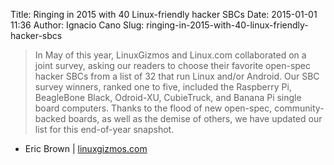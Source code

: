 Title: Ringing in 2015 with 40 Linux-friendly hacker SBCs
Date: 2015-01-01 11:36
Author: Ignacio Cano
Slug: ringing-in-2015-with-40-linux-friendly-hacker-sbcs

> In May of this year, LinuxGizmos and Linux.com collaborated on a joint
> survey, asking our readers to choose their favorite open-spec hacker
> SBCs from a list of 32 that run Linux and/or Android. Our SBC survey
> winners, ranked one to five, included the Raspberry Pi, BeagleBone
> Black, Odroid-XU, CubieTruck, and Banana Pi single board computers.
> Thanks to the flood of new open-spec, community-backed boards, as well
> as the demise of others, we have updated our list for this end-of-year
> snapshot.

- Eric Brown | [linuxgizmos.com][]

  [linuxgizmos.com]: http://linuxgizmos.com/ringing-in-2015-with-40-linux-friendly-hacker-sbcs/
    "Ringing in 2015 with 40 Linux-friendly hacker SBCs"
